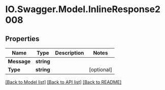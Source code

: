 # IO.Swagger.Model.InlineResponse2008
## Properties

Name | Type | Description | Notes
------------ | ------------- | ------------- | -------------
**Message** | **string** |  | 
**Type** | **string** |  | [optional] 

[[Back to Model list]](../README.md#documentation-for-models) [[Back to API list]](../README.md#documentation-for-api-endpoints) [[Back to README]](../README.md)

